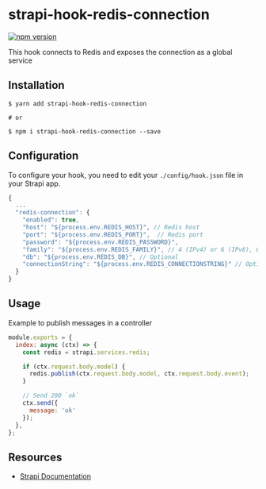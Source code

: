 # strapi-hook-redis-connection
[![npm version](https://img.shields.io/npm/v/strapi-hook-redis-connection.svg)](https://www.npmjs.org/package/strapi-hook-redis-connection)

This hook connects to Redis and exposes the connection as a global service

## Installation

```shell
$ yarn add strapi-hook-redis-connection

# or

$ npm i strapi-hook-redis-connection --save
```

## Configuration

To configure your hook, you need to edit your `./config/hook.json` file in your Strapi app.

```javascript
{
  ...
  "redis-connection": {
    "enabled": true,
    "host": "${process.env.REDIS_HOST}", // Redis host
    "port": "${process.env.REDIS_PORT}",  // Redis port
    "password": "${process.env.REDIS_PASSWORD}",
    "family": "${process.env.REDIS_FAMILY}", // 4 (IPv4) or 6 (IPv6), Optional
    "db": "${process.env.REDIS_DB}", // Optional
    "connectionString": "${process.env.REDIS_CONNECTIONSTRING}" // Optional, but overrides the other settings
  }
}
```

## Usage

Example to publish messages in a controller

```javascript
module.exports = {
  index: async (ctx) => {
    const redis = strapi.services.redis;

    if (ctx.request.body.model) {
      redis.publish(ctx.request.body.model, ctx.request.body.event);
    }

    // Send 200 `ok`
    ctx.send({
      message: 'ok'
    });
  },
};
```

## Resources

- [Strapi Documentation](https://strapi.io/documentation/3.0.0-beta.x/getting-started/introduction.html)
